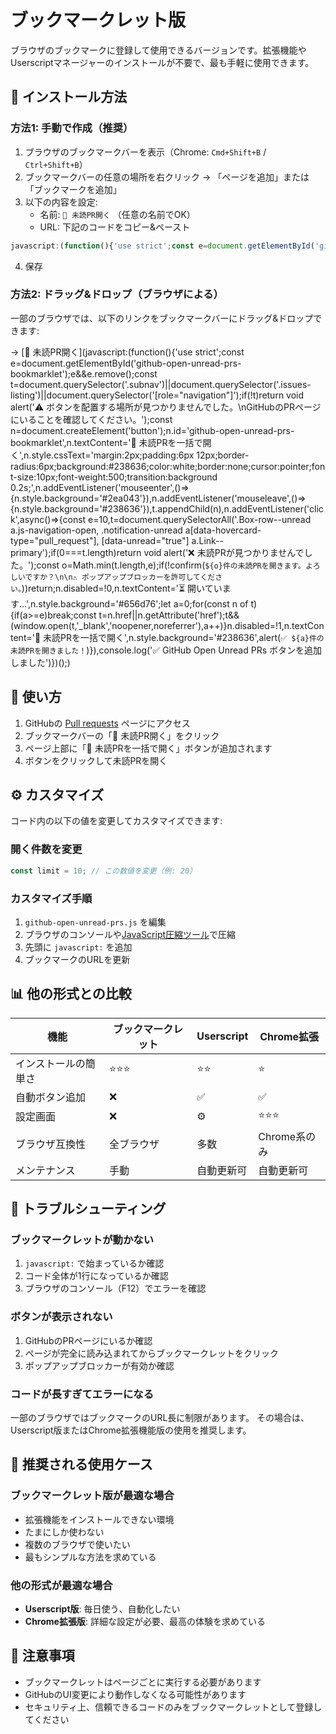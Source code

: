 # ブックマークレット版

ブラウザのブックマークに登録して使用できるバージョンです。拡張機能やUserscriptマネージャーのインストールが不要で、最も手軽に使用できます。

## 📌 インストール方法

### 方法1: 手動で作成（推奨）

1. ブラウザのブックマークバーを表示（Chrome: `Cmd+Shift+B` / `Ctrl+Shift+B`）
2. ブックマークバーの任意の場所を右クリック → 「ページを追加」または「ブックマークを追加」
3. 以下の内容を設定:
   - 名前: `🔗 未読PR開く` （任意の名前でOK）
   - URL: 下記のコードをコピー&ペースト

```javascript
javascript:(function(){'use strict';const e=document.getElementById('github-open-unread-prs-bookmarklet');e&&e.remove();const t=document.querySelector('.subnav')||document.querySelector('.issues-listing')||document.querySelector('[role="navigation"]');if(!t)return void alert('⚠️ ボタンを配置する場所が見つかりませんでした。\nGitHubのPRページにいることを確認してください。');const n=document.createElement('button');n.id='github-open-unread-prs-bookmarklet',n.textContent='🔗 未読PRを一括で開く',n.style.cssText='margin:2px;padding:6px 12px;border-radius:6px;background:#238636;color:white;border:none;cursor:pointer;font-size:10px;font-weight:500;transition:background 0.2s;',n.addEventListener('mouseenter',()=>{n.style.background='#2ea043'}),n.addEventListener('mouseleave',()=>{n.style.background='#238636'}),t.appendChild(n),n.addEventListener('click',async()=>{const e=10,t=document.querySelectorAll('.Box-row--unread a.js-navigation-open, .notification-unread a[data-hovercard-type="pull_request"], [data-unread="true"] a.Link--primary');if(0===t.length)return void alert('❌ 未読PRが見つかりませんでした。');const o=Math.min(t.length,e);if(!confirm(`${o}件の未読PRを開きます。よろしいですか？\n\n⚠️ ポップアップブロッカーを許可してください。`))return;n.disabled=!0,n.textContent='⏳ 開いています...',n.style.background='#656d76';let a=0;for(const n of t){if(a>=e)break;const t=n.href||n.getAttribute('href');t&&(window.open(t,'_blank','noopener,noreferrer'),a++)}n.disabled=!1,n.textContent='🔗 未読PRを一括で開く',n.style.background='#238636',alert(`✅ ${a}件の未読PRを開きました！`)}),console.log('✅ GitHub Open Unread PRs ボタンを追加しました')})();
```

4. 保存

### 方法2: ドラッグ&ドロップ（ブラウザによる）

一部のブラウザでは、以下のリンクをブックマークバーにドラッグ&ドロップできます:

→ [🔗 未読PR開く](javascript:(function(){'use strict';const e=document.getElementById('github-open-unread-prs-bookmarklet');e&&e.remove();const t=document.querySelector('.subnav')||document.querySelector('.issues-listing')||document.querySelector('[role="navigation"]');if(!t)return void alert('⚠️ ボタンを配置する場所が見つかりませんでした。\nGitHubのPRページにいることを確認してください。');const n=document.createElement('button');n.id='github-open-unread-prs-bookmarklet',n.textContent='🔗 未読PRを一括で開く',n.style.cssText='margin:2px;padding:6px 12px;border-radius:6px;background:#238636;color:white;border:none;cursor:pointer;font-size:10px;font-weight:500;transition:background 0.2s;',n.addEventListener('mouseenter',()=>{n.style.background='#2ea043'}),n.addEventListener('mouseleave',()=>{n.style.background='#238636'}),t.appendChild(n),n.addEventListener('click',async()=>{const e=10,t=document.querySelectorAll('.Box-row--unread a.js-navigation-open, .notification-unread a[data-hovercard-type="pull_request"], [data-unread="true"] a.Link--primary');if(0===t.length)return void alert('❌ 未読PRが見つかりませんでした。');const o=Math.min(t.length,e);if(!confirm(`${o}件の未読PRを開きます。よろしいですか？\n\n⚠️ ポップアップブロッカーを許可してください。`))return;n.disabled=!0,n.textContent='⏳ 開いています...',n.style.background='#656d76';let a=0;for(const n of t){if(a>=e)break;const t=n.href||n.getAttribute('href');t&&(window.open(t,'_blank','noopener,noreferrer'),a++)}n.disabled=!1,n.textContent='🔗 未読PRを一括で開く',n.style.background='#238636',alert(`✅ ${a}件の未読PRを開きました！`)}),console.log('✅ GitHub Open Unread PRs ボタンを追加しました')})();)

## 🚀 使い方

1. GitHubの [Pull requests](https://github.com/pulls) ページにアクセス
2. ブックマークバーの「🔗 未読PR開く」をクリック
3. ページ上部に「🔗 未読PRを一括で開く」ボタンが追加されます
4. ボタンをクリックして未読PRを開く

## ⚙️ カスタマイズ

コード内の以下の値を変更してカスタマイズできます:

### 開く件数を変更

```javascript
const limit = 10; // この数値を変更（例: 20）
```

### カスタマイズ手順

1. `github-open-unread-prs.js` を編集
2. ブラウザのコンソールや[JavaScript圧縮ツール](https://javascript-minifier.com/)で圧縮
3. 先頭に `javascript:` を追加
4. ブックマークのURLを更新

## 📊 他の形式との比較

| 機能 | ブックマークレット | Userscript | Chrome拡張 |
|------|------------------|-----------|-----------|
| インストールの簡単さ | ⭐⭐⭐ | ⭐⭐ | ⭐ |
| 自動ボタン追加 | ❌ | ✅ | ✅ |
| 設定画面 | ❌ | ⚙️ | ⭐⭐⭐ |
| ブラウザ互換性 | 全ブラウザ | 多数 | Chrome系のみ |
| メンテナンス | 手動 | 自動更新可 | 自動更新可 |

## 🔧 トラブルシューティング

### ブックマークレットが動かない

1. `javascript:` で始まっているか確認
2. コード全体が1行になっているか確認
3. ブラウザのコンソール（F12）でエラーを確認

### ボタンが表示されない

1. GitHubのPRページにいるか確認
2. ページが完全に読み込まれてからブックマークレットをクリック
3. ポップアップブロッカーが有効か確認

### コードが長すぎてエラーになる

一部のブラウザではブックマークのURL長に制限があります。
その場合は、Userscript版またはChrome拡張機能版の使用を推奨します。

## 🎯 推奨される使用ケース

### ブックマークレット版が最適な場合

- 拡張機能をインストールできない環境
- たまにしか使わない
- 複数のブラウザで使いたい
- 最もシンプルな方法を求めている

### 他の形式が最適な場合

- **Userscript版**: 毎日使う、自動化したい
- **Chrome拡張版**: 詳細な設定が必要、最高の体験を求めている

## 📝 注意事項

- ブックマークレットはページごとに実行する必要があります
- GitHubのUI変更により動作しなくなる可能性があります
- セキュリティ上、信頼できるコードのみをブックマークレットとして登録してください
